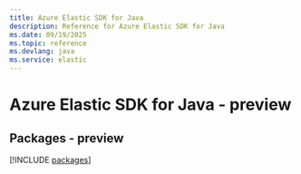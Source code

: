 ```yaml
---
title: Azure Elastic SDK for Java
description: Reference for Azure Elastic SDK for Java
ms.date: 09/19/2025
ms.topic: reference
ms.devlang: java
ms.service: elastic
---
```

# Azure Elastic SDK for Java - preview
## Packages - preview
[!INCLUDE [packages](elastic-index.md)]